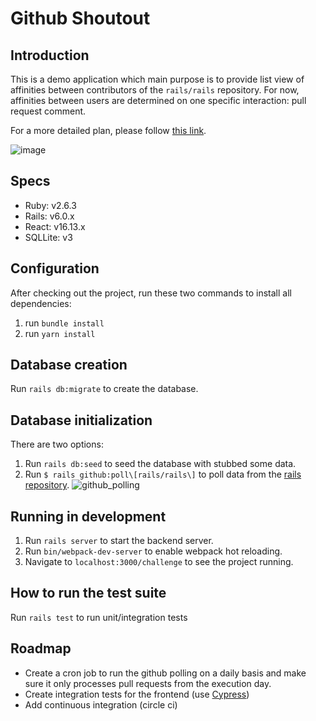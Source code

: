 # Github Shoutout

## Introduction
This is a demo application which main purpose is to provide list view of affinities between contributors of the `rails/rails` repository.
For now, affinities between users are determined on one specific interaction: pull request comment.

For a more detailed plan, please follow [this link](https://docs.google.com/document/d/1ro_LATcl1rGkFakaJCy_ta-0mx2OOKfsFNEuiDEYZ8o/edit?usp=sharing).

![image](https://user-images.githubusercontent.com/3678598/90801497-57b72100-e2ec-11ea-83f5-6a730627bd27.png)

## Specs
- Ruby: v2.6.3
- Rails: v6.0.x
- React: v16.13.x
- SQLLite: v3

## Configuration
After checking out the project, run these two commands to install all dependencies:
1) run `bundle install`
2) run `yarn install`

## Database creation
Run `rails db:migrate` to create the database.

## Database initialization
There are two options:
1) Run `rails db:seed` to seed the database with stubbed some data.
2) Run `$ rails github:poll\[rails/rails\]` to poll data from the [rails repository](https://github.com/rails/rails).
![github_polling](https://user-images.githubusercontent.com/3678598/90932135-6a0c8a00-e3d4-11ea-962c-f24e06097092.gif)

## Running in development
1) Run `rails server` to start the backend server.
2) Run `bin/webpack-dev-server` to enable webpack hot reloading.
3) Navigate to `localhost:3000/challenge` to see the project running.

## How to run the test suite
Run `rails test` to run unit/integration tests

## Roadmap
- Create a cron job to run the github polling on a daily basis and make sure it only processes pull requests from the execution day.
- Create integration tests for the frontend (use [Cypress](https://github.com/cypress-io/cypress))
- Add continuous integration (circle ci)
